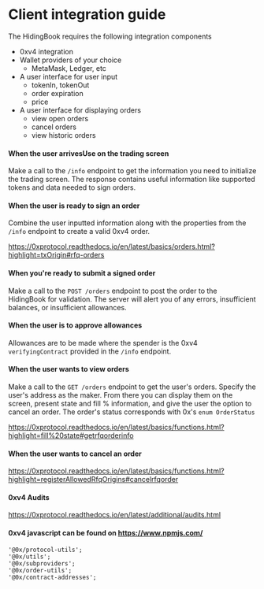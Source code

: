 # Client integration guide

The HidingBook requires the following integration components

 * 0xv4 integration
 * Wallet providers of your choice
    * MetaMask, Ledger, etc
 * A user interface for user input
    * tokenIn, tokenOut
    * order expiration
    * price
 * A user interface for displaying orders
    * view open orders
    * cancel orders
    * view historic orders

#### When the user arrivesUse on the trading screen
Make a call to the `/info` endpoint to get the information you need to initialize the trading screen. The response contains useful information like supported tokens and data needed to sign orders. 

#### When the user is ready to sign an order
Combine the user inputted information along with the properties from the `/info` endpoint to create a valid 0xv4 order.

https://0xprotocol.readthedocs.io/en/latest/basics/orders.html?highlight=txOrigin#rfq-orders

#### When you're ready to submit a signed order
Make a call to the `POST /orders` endpoint to post the order to the HidingBook for validation. The server will alert you of any errors, insufficient balances, or insufficient allowances.

#### When the user is to approve allowances
Allowances are to be made where the spender is the 0xv4 `verifyingContract` provided in the `/info` endpoint.  

#### When the user wants to view orders
Make a call to the `GET /orders` endpoint to get the user's orders. Specify the user's address as the maker. From there you can display them on the screen, present state and fill % information, and give the user the option to cancel an order. The order's status corresponds with 0x's `enum OrderStatus`

https://0xprotocol.readthedocs.io/en/latest/basics/functions.html?highlight=fill%20state#getrfqorderinfo

#### When the user wants to cancel an order
https://0xprotocol.readthedocs.io/en/latest/basics/functions.html?highlight=registerAllowedRfqOrigins#cancelrfqorder

#### 0xv4 Audits
https://0xprotocol.readthedocs.io/en/latest/additional/audits.html

#### 0xv4 javascript can be found on https://www.npmjs.com/
```
'@0x/protocol-utils';
'@0x/utils';
'@0x/subproviders';
'@0x/order-utils';
'@0x/contract-addresses';
```
